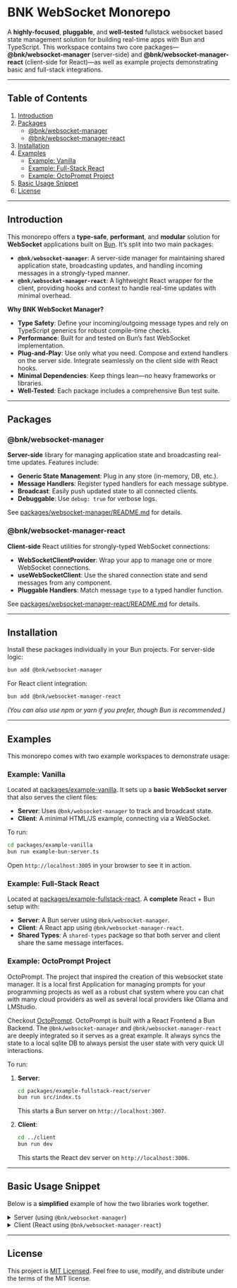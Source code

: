 # BNK WebSocket Monorepo

A **highly-focused**, **pluggable**, and **well-tested** fullstack websocket based state management solution for building real-time apps with Bun and TypeScript. This workspace contains two core packages—**@bnk/websocket-manager** (server-side) and **@bnk/websocket-manager-react** (client-side for React)—as well as example projects demonstrating basic and full-stack integrations.

---

## Table of Contents

1. [Introduction](#introduction)  
2. [Packages](#packages)  
   - [@bnk/websocket-manager](#bnkwebsocket-manager)  
   - [@bnk/websocket-manager-react](#bnkwebsocket-manager-react)  
3. [Installation](#installation)  
4. [Examples](#examples)  
   - [Example: Vanilla](#example-vanilla)  
   - [Example: Full-Stack React](#example-full-stack-react)
   - [Example: OctoPrompt Project](#example-octoprompt-project)
5. [Basic Usage Snippet](#basic-usage-snippet)  
6. [License](#license)

---

## Introduction

This monorepo offers a **type-safe**, **performant**, and **modular** solution for **WebSocket** applications built on [Bun](https://bun.sh/). It’s split into two main packages:

- **`@bnk/websocket-manager`**: A server-side manager for maintaining shared application state, broadcasting updates, and handling incoming messages in a strongly-typed manner.
- **`@bnk/websocket-manager-react`**: A lightweight React wrapper for the client, providing hooks and context to handle real-time updates with minimal overhead.

**Why BNK WebSocket Manager?**

- **Type Safety**: Define your incoming/outgoing message types and rely on TypeScript generics for robust compile-time checks.  
- **Performance**: Built for and tested on Bun’s fast WebSocket implementation.  
- **Plug-and-Play**: Use only what you need. Compose and extend handlers on the server side. Integrate seamlessly on the client side with React hooks.  
- **Minimal Dependencies**: Keep things lean—no heavy frameworks or libraries.  
- **Well-Tested**: Each package includes a comprehensive Bun test suite.

---

## Packages

### @bnk/websocket-manager

**Server-side** library for managing application state and broadcasting real-time updates. Features include:

- **Generic State Management**: Plug in any store (in-memory, DB, etc.).  
- **Message Handlers**: Register typed handlers for each message subtype.  
- **Broadcast**: Easily push updated state to all connected clients.  
- **Debuggable**: Use `debug: true` for verbose logs.

See [packages/websocket-manager/README.md](./packages/websocket-manager/README.md) for details.

### @bnk/websocket-manager-react

**Client-side** React utilities for strongly-typed WebSocket connections:

- **WebSocketClientProvider**: Wrap your app to manage one or more WebSocket connections.  
- **useWebSocketClient**: Use the shared connection state and send messages from any component.  
- **Pluggable Handlers**: Match message `type` to a typed handler function.

See [packages/websocket-manager-react/README.md](./packages/websocket-manager-react/README.md) for details.

---

## Installation

Install these packages individually in your Bun projects. For server-side logic:

```bash
bun add @bnk/websocket-manager
```

For React client integration:

```bash
bun add @bnk/websocket-manager-react
```

*(You can also use npm or yarn if you prefer, though Bun is recommended.)*

---

## Examples

This monorepo comes with two example workspaces to demonstrate usage:

### Example: Vanilla

Located at [packages/example-vanilla](./packages/example-vanilla). It sets up a **basic WebSocket server** that also serves the client files:

- **Server**: Uses `@bnk/websocket-manager` to track and broadcast state.  
- **Client**: A minimal HTML/JS example, connecting via a WebSocket.

To run:

```bash
cd packages/example-vanilla
bun run example-bun-server.ts
```

Open `http://localhost:3005` in your browser to see it in action.

### Example: Full-Stack React

Located at [packages/example-fullstack-react](./packages/example-fullstack-react). A **complete** React + Bun setup with:

- **Server**: A Bun server using `@bnk/websocket-manager`.  
- **Client**: A React app using `@bnk/websocket-manager-react`.  
- **Shared Types**: A `shared-types` package so that both server and client share the same message interfaces.

### Example: OctoPrompt Project

OctoPrompt. The project that inspired the creation of this websocket state manager. It is a local first Application for managing prompts for your programming projects as well as a robust chat system
where you can chat with many cloud providers as well as several local providers like Ollama and LMStudio.

Checkout [OctoPrompt](https://github.com/brandon-schabel/octoprompt). OctoPrompt is built with a React Frontend a Bun Backend. The `@bnk/websocket-manager` and `@bnk/websocket-manager-react` are deeply integrated so it serves as a great example. It always syncs the state to a local sqlite DB to always persist the user state with very quick UI interactions.

To run:

1. **Server**:

   ```bash
   cd packages/example-fullstack-react/server
   bun run src/index.ts
   ```

   This starts a Bun server on `http://localhost:3007`.

2. **Client**:

   ```bash
   cd ../client
   bun run dev
   ```

   This starts the React dev server on `http://localhost:3006`.

---

## Basic Usage Snippet

Below is a **simplified** example of how the two libraries work together.

<details>
<summary>Server (using <code>@bnk/websocket-manager</code>)</summary>

```ts
import { serve } from "bun";
import { WebSocketManager } from "@bnk/websocket-manager";

interface MyAppState {
  counter: number;
}

interface IncrementMessage {
  type: "increment";
  amount: number;
}

let currentState: MyAppState = { counter: 0 };

function getState(): Promise<MyAppState> {
  return Promise.resolve({ ...currentState });
}
function setState(newState: MyAppState): Promise<void> {
  currentState = { ...newState };
  return Promise.resolve();
}

const manager = new WebSocketManager<MyAppState, IncrementMessage>({
  getState,
  setState,
  messageHandlers: [
    {
      type: "increment",
      async handle(ws, msg, getState, setState) {
        const oldState = await getState();
        oldState.counter += msg.amount;
        await setState(oldState);
        // Optionally broadcast to all clients
        await manager.broadcastState();
      },
    },
  ],
  debug: true,
});

serve({
  port: 3000,
  fetch() {
    return new Response("Hello from Bun!", { status: 200 });
  },
  websocket: {
    open(ws) {
      manager.handleOpen(ws);
    },
    close(ws) {
      manager.handleClose(ws);
    },
    async message(ws, msg) {
      await manager.handleMessage(ws, msg.toString());

      // broadcast update after handling message
      await manager.broadcastState();
    },
  },
});
```

</details>

<details>
<summary>Client (React using <code>@bnk/websocket-manager-react</code>)</summary>

```tsx
import React from "react";
import {
  WebSocketClientProvider,
  useWebSocketClient,
} from "@bnk/websocket-manager-react";

interface IncrementMessage {
  type: "increment";
  amount: number;
}
interface StateUpdate {
  type: "state_update";
  data: {
    counter: number;
  };
}

export function App() {
  return (
    <WebSocketClientProvider<StateUpdate, IncrementMessage>
      url="ws://localhost:3000"
      debug={true}
      messageHandlers={{
        state_update: (msg) => {
          console.log("Counter is now:", msg.data.counter);
        },
      }}
    >
      <CounterComponent />
    </WebSocketClientProvider>
  );
}

function CounterComponent() {
  const { sendMessage, isOpen } = useWebSocketClient<StateUpdate, IncrementMessage>();

  const increment = () => {
    sendMessage({ type: "increment", amount: 1 });
  };

  return (
    <div>
      <button onClick={increment} disabled={!isOpen}>
        Increment
      </button>
    </div>
  );
}
```

</details>

---

## License

This project is [MIT Licensed](./LICENSE). Feel free to use, modify, and distribute under the terms of the MIT license.
